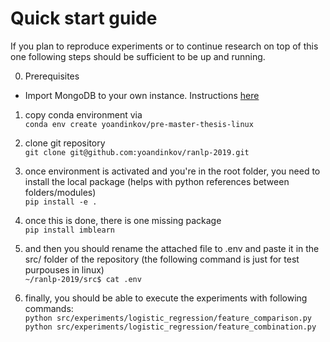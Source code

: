 # Quick start guide

If you plan to reproduce experiments or to continue research on top of this one following steps should be sufficient to be up and running.

0) Prerequisites
* Import MongoDB to your own instance. Instructions [here](/mongo.md)

1) copy conda environment via  
`conda env create yoandinkov/pre-master-thesis-linux`

2) clone git repository  
`git clone git@github.com:yoandinkov/ranlp-2019.git`

3) once environment is activated and you're in the root folder, you need to install the local package (helps with python references between folders/modules)  
`pip install -e .`

4) once this is done, there is one missing package  
`pip install imblearn`

5) and then you should rename the attached file to .env and paste it in the src/ folder of the repository (the following command is just for test purpouses in linux)  
`~/ranlp-2019/src$ cat .env` 

6) finally, you should be able to execute the experiments  with following commands:  
`python src/experiments/logistic_regression/feature_comparison.py`
`python src/experiments/logistic_regression/feature_combination.py`